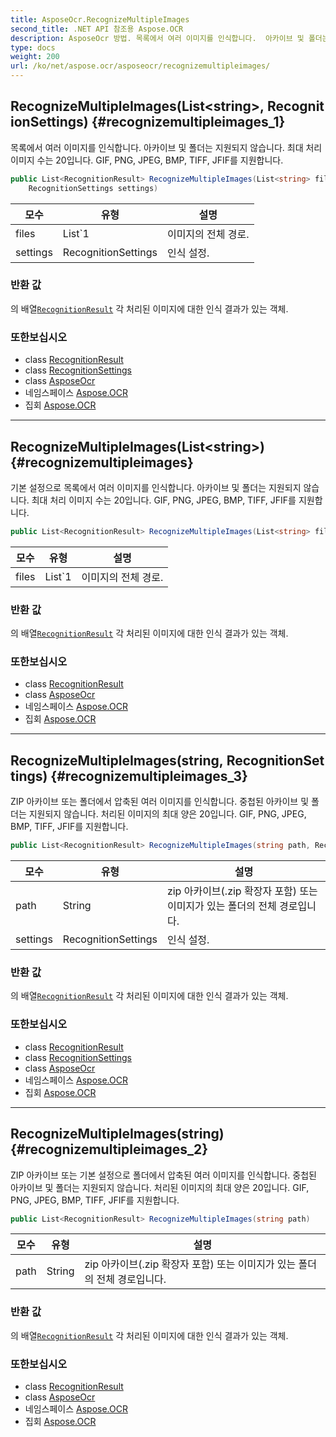 ```yaml
---
title: AsposeOcr.RecognizeMultipleImages
second_title: .NET API 참조용 Aspose.OCR
description: AsposeOcr 방법. 목록에서 여러 이미지를 인식합니다.  아카이브 및 폴더는 지원되지 않습니다. 최대 처리 이미지 수는 20입니다. GIF PNG JPEG BMP TIFF JFIF를 지원합니다.
type: docs
weight: 200
url: /ko/net/aspose.ocr/asposeocr/recognizemultipleimages/
---
```

## RecognizeMultipleImages(List&lt;string&gt;, RecognitionSettings) {#recognizemultipleimages_1}

목록에서 여러 이미지를 인식합니다.  아카이브 및 폴더는 지원되지 않습니다. 최대 처리 이미지 수는 20입니다. GIF, PNG, JPEG, BMP, TIFF, JFIF를 지원합니다.

```csharp
public List<RecognitionResult> RecognizeMultipleImages(List<string> files, 
    RecognitionSettings settings)
```

| 모수 | 유형 | 설명 |
| --- | --- | --- |
| files | List`1 | 이미지의 전체 경로. |
| settings | RecognitionSettings | 인식 설정. |

### 반환 값

의 배열[`RecognitionResult`](../../recognitionresult/) 각 처리된 이미지에 대한 인식 결과가 있는 객체.

### 또한보십시오

* class [RecognitionResult](../../recognitionresult/)
* class [RecognitionSettings](../../recognitionsettings/)
* class [AsposeOcr](../)
* 네임스페이스 [Aspose.OCR](../../asposeocr/)
* 집회 [Aspose.OCR](../../../)

---

## RecognizeMultipleImages(List&lt;string&gt;) {#recognizemultipleimages}

기본 설정으로 목록에서 여러 이미지를 인식합니다.  아카이브 및 폴더는 지원되지 않습니다. 최대 처리 이미지 수는 20입니다. GIF, PNG, JPEG, BMP, TIFF, JFIF를 지원합니다.

```csharp
public List<RecognitionResult> RecognizeMultipleImages(List<string> files)
```

| 모수 | 유형 | 설명 |
| --- | --- | --- |
| files | List`1 | 이미지의 전체 경로. |

### 반환 값

의 배열[`RecognitionResult`](../../recognitionresult/) 각 처리된 이미지에 대한 인식 결과가 있는 객체.

### 또한보십시오

* class [RecognitionResult](../../recognitionresult/)
* class [AsposeOcr](../)
* 네임스페이스 [Aspose.OCR](../../asposeocr/)
* 집회 [Aspose.OCR](../../../)

---

## RecognizeMultipleImages(string, RecognitionSettings) {#recognizemultipleimages_3}

ZIP 아카이브 또는 폴더에서 압축된 여러 이미지를 인식합니다.  중첩된 아카이브 및 폴더는 지원되지 않습니다. 처리된 이미지의 최대 양은 20입니다. GIF, PNG, JPEG, BMP, TIFF, JFIF를 지원합니다.

```csharp
public List<RecognitionResult> RecognizeMultipleImages(string path, RecognitionSettings settings)
```

| 모수 | 유형 | 설명 |
| --- | --- | --- |
| path | String | zip 아카이브(.zip 확장자 포함) 또는 이미지가 있는 폴더의 전체 경로입니다. |
| settings | RecognitionSettings | 인식 설정. |

### 반환 값

의 배열[`RecognitionResult`](../../recognitionresult/) 각 처리된 이미지에 대한 인식 결과가 있는 객체.

### 또한보십시오

* class [RecognitionResult](../../recognitionresult/)
* class [RecognitionSettings](../../recognitionsettings/)
* class [AsposeOcr](../)
* 네임스페이스 [Aspose.OCR](../../asposeocr/)
* 집회 [Aspose.OCR](../../../)

---

## RecognizeMultipleImages(string) {#recognizemultipleimages_2}

ZIP 아카이브 또는 기본 설정으로 폴더에서 압축된 여러 이미지를 인식합니다.  중첩된 아카이브 및 폴더는 지원되지 않습니다. 처리된 이미지의 최대 양은 20입니다. GIF, PNG, JPEG, BMP, TIFF, JFIF를 지원합니다.

```csharp
public List<RecognitionResult> RecognizeMultipleImages(string path)
```

| 모수 | 유형 | 설명 |
| --- | --- | --- |
| path | String | zip 아카이브(.zip 확장자 포함) 또는 이미지가 있는 폴더의 전체 경로입니다. |

### 반환 값

의 배열[`RecognitionResult`](../../recognitionresult/) 각 처리된 이미지에 대한 인식 결과가 있는 객체.

### 또한보십시오

* class [RecognitionResult](../../recognitionresult/)
* class [AsposeOcr](../)
* 네임스페이스 [Aspose.OCR](../../asposeocr/)
* 집회 [Aspose.OCR](../../../)


